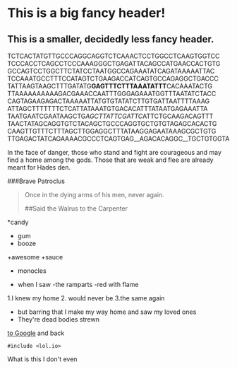 This is a big fancy header!
=================
This is a smaller, decidedly less fancy header.
----------------------
TCTCACTATGTTGCCCAGGCAGGTCTCAAACTCCTGGCCTCAAGTGGTCC
TCCCACCTCAGCCTCCCAAAGGGCTGAGATTACAGCCATGAACCACTGTG
GCCAGTCCTGGCTTCTATCCTAATGGCCAGAAATATCAGATAAAAATTAC
TCCAAATGCCTTTCCATAGTCTGAAGACCATCAGTGCCAGAGGCTGACCC
TATTAAGTAAGCTTTGATATG**GAGTTTCTTTAAATATTT**CACAAATACTG
TTAAAAAAAAAAGACGAAACCAATTTGGGAGAAATGGTTTAATATCTACC
CAGTAGAAGAGACTAAAAATTATGTGTATATCTTGTGATTAATTTTAAAG
ATTAGCTTTTTTTCTCATTATAAATGTGACACATTTATAATGAGAAATTA
TAATGAATCGAATAAGCTG*AGCTTATTCGATTC*ATTCTGCAAGACAGTTT
TAACTATAGCAGGTGTCTACAGCTGCCCAGGTGCTGTGTAGAGCACACTG
CAAGTTGTTTCTTTAGCTTGGAGGCTTTATAAGGAGAATAAAGCGCTGTG
TTGAGACTATCAGAAAACGCCCTCAGTGAG__AGACACAGGC__TGCTGTGGTA

In the face of danger, those who stand and fight are courageous and may find a home among the gods. Those that are weak and flee are already meant for Hades den.

###Brave Patroclus

>Once in the dying arms of his men, never again.
>
> ##Said the Walrus to the Carpenter

*candy
* gum
* booze

+awesome
+sauce
+ monocles

- when I saw
-the ramparts
-red with flame

1.I knew my home
2. would never be
3.the same again

* but barring that
I make my way home and saw my loved ones
* They're dead bodies strewn

[to Google](http://google.com "from fish") and back

`#include <lol.io>`

What is this I don't even

